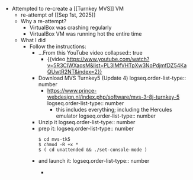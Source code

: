 - Attempted to re-create a [[Turnkey MVS]] VM
	- re-attempt of  [[Sep 1st, 2025]]
	- Why a re-attempt?
		- VirtualBox was crashing regularly
		- VirtualBox VM was running hot the entire time
	- What I did
		- Follow the instructions:
			- ...From this YouTube video
			  collapsed:: true
				- {{video https://www.youtube.com/watch?v=5R3CIWXaqsM&list=PL3IMfVHTpXw3NoPdjmfDZ54KaQUwtR2NT&index=2}}
			- Download MVS Turnkey5 (Update 4)
			  logseq.order-list-type:: number
				- https://www.prince-webdesign.nl/index.php/software/mvs-3-8j-turnkey-5
				  logseq.order-list-type:: number
					- this includes everything; including the Hercules emulator
					  logseq.order-list-type:: number
			- Unzip it
			  logseq.order-list-type:: number
			- prep it:
			  logseq.order-list-type:: number
			  ```
			  $ cd mvs-tk5
			  $ chmod -R +x *
			  $ ( cd unattended && ./set-console-mode )
			  ```
			- and launch it:
			  logseq.order-list-type:: number
				- ```
				  ```